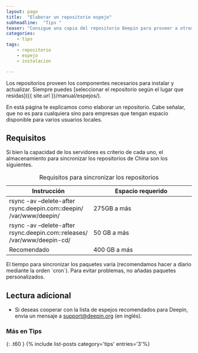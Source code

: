 ```yaml
---
layout: page
title:  "Elaborar un repositorio espejo"
subheadline:  "Tips "
teaser: "Consigue una copia del repositorio Deepin para proveer a otros usuarios"
categories:
    - tips
tags:
    - repositorio
    - espejo
    - instalacion

---
```

Los repositorios proveen los componentes necesarios para instalar y actualizar. Siempre puedes [seleccionar el repositorio según el lugar que residas]({{ site.url }}/manual/espejos/).

En está página te explicamos como elaborar un repositorio. Cabe señalar, que no es para cualquiera sino para empresas que tengan espacio disponible para varios usuarios locales.

## Requisitos
Si bien la capacidad de los servidores es criterio de cada uno, el almacenamiento para sincronizar los repositorios de China son los siguientes.

<table>
  <caption>Requisitos para sincronizar los repositorios</caption>
  <colgroup>
    <col span="1" style="width: 30%;">
    <col span="1" style="width: 70%;">
      </colgroup>
  <thead>
    <tr>
      <th>Instrucción</th>
      <th>Espacio requerido</th>
    </tr>
  </thead>
  <tbody>
    <tr>
      <td>rsync -av –delete-after rsync.deepin.com::deepin/ /var/www/deepin/</td>
      <td>275GB a más</td>
    </tr>
    <tr>
      <td>rsync -av –delete-after rsync.deepin.com::releases/ /var/www/deepin-cd/</td>
      <td>50 GB a más</td>
    </tr>
    <tr>
      <td>Recomendado</td>
      <td>400 GB a más</td>
    </tr>
  </tbody>
</table>

El tiempo para sincronizar los paquetes varía (recomendamos hacer a diario mediante la orden ´cron´). Para evitar problemas, no añadas paquetes personalizados.

## Lectura adicional

* Si deseas cooperar con la lista de espejos recomendados para Deepin, envia un mensaje a support@deepin.org (en inglés).

### Más en Tips
{: .t60 }
{% include list-posts category='tips' entries='3'%}

